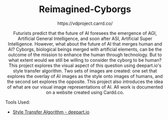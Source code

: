 # <div align="center"> Reimagined-Cyborgs </div>
<div align="center"> https://vdproject.carrd.co/ 

Futurists predict that the future of AI foresees the emergence of AGI, Artificial General Intelligence, and soon after ASI, Artificial Super Intelligence. However, what about the future of AI that merges human and AI? Cyborgs, biological beings merged with artificial elements, can be the outcome of the mission to enhance the human through technology. But to what extent would we still be willing to consider the cyborg to be human? This project explores the visual aspect of this question using deepart.io's style transfer algorithm. Two sets of images are created: one set that explores the overlay of AI images as the style onto images of humans, and the second set explores the opposite. This project also introduces the idea of what are our visual image representations of AI. All work is documented on a website created using Cardd.co. </div>

Tools Used:
- [Style Transfer Algorithm - deepart.io](https://deepart.io/)
